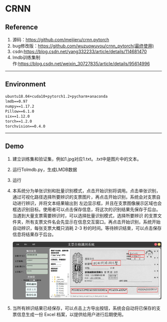 # CRNN

## Reference
1. 源码：https://github.com/meijieru/crnn.pytorch
2. bug修改版：https://github.com/wuzuowuyou/crnn_pytorch(最终使用)
3. csdn:https://blog.csdn.net/yang332233/article/details/114681470  
4. lmdb训练集制作:https://blog.csdn.net/weixin_30727835/article/details/95614996
------ 
## Environment
    ubuntu18.04+cuda10+pytorch1.2+pycharm+anaconda
	lmdb==0.97
	numpy==1.17.2
	Pillow==6.1.0
	six==1.12.0
	torch==1.2.0
	torchvision==0.4.0
------ 
## Demo
1. 建立训练集和验证集，例如1.jpg对应1.txt。.txt中是图片中的文本。
2. 运行Tolmdb.py，生成LMDB数据
3. 运行

 
   
4. 本系统分为单张识别和批量识别模式，点击开始识别将调用。点击单张识别，通过可视化路径选择所要辨识的支票图片，再点击开始识别，系统会对支票自动进行辨识，并将文本结果输出到    左边显示框，并且在支票图像展示区域也会框选识别目标。使用者可以点击保存信息，将这次的识别结果先保存于后台。当遇到大量支票需要辨识时，可以选择批量识别模式，选择所要辨识    的支票文件夹，所有支票文件名会先显示在信息交互窗口。再点击开始识别，系统开始自动辨识，每张支票大概只消耗 2-3 秒的时间。等待辨识结束，可以点击保存信息将结果存于后台。  
   
   ![alt 文字](https://github.com/Boomm-shakalaka/CheckRecognition_TW/blob/master/demo_pic/recog.png)
   
5. 当所有辨识结果已经保存，可以点击上方导出按钮，系统会自动将已保存的支票信息生成一份 Excel 档案，以提供给用户进行后期使用。
